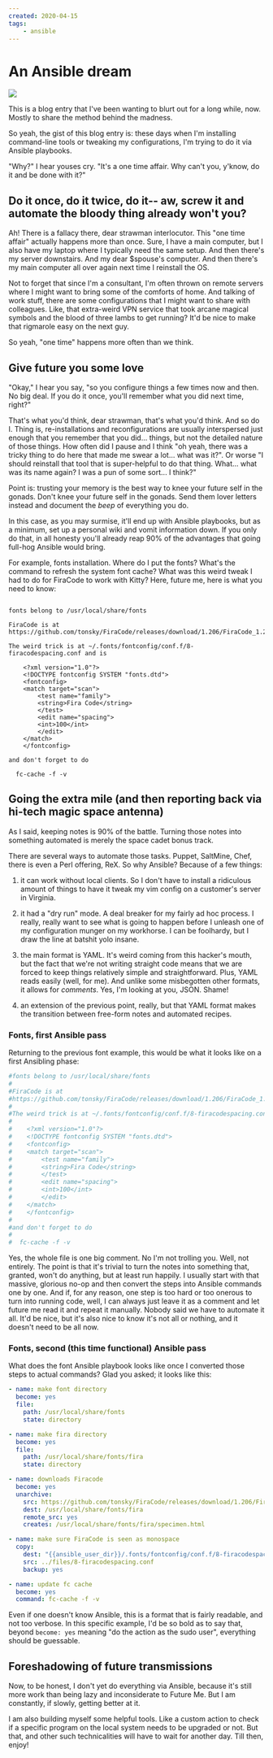 ```yaml
---
created: 2020-04-15
tags:
    - ansible
---
```


# An Ansible dream

![](./falcon.jpg)

This is a blog entry that I've been wanting to blurt out for a long while,
now. Mostly to share the method behind the madness.

So yeah, the gist of this blog entry is: these days when I'm installing command-line tools or tweaking my
configurations, I'm trying to do it via Ansible playbooks. 

"Why?" I hear youses cry. "It's a one time affair. Why can't you, y'know, do
it and be done with it?"

## Do it once, do it twice, do it-- aw, screw it and automate the bloody thing already won't you?

Ah! There is a fallacy there, dear strawman interlocutor. This "one time
affair" actually happens more than once. Sure, I have a main computer, but I
also have my laptop where I typically need the same setup. And then there's my
server downstairs. And my dear $spouse's computer. And then there's my main
computer all over again next time I reinstall the OS. 

Not to forget that since I'm a
consultant, I'm often thrown on remote servers where I might want to bring
some of the comforts of home. And talking of work stuff,
there are some configurations that I might want to share with colleagues.
Like, that extra-weird VPN service that took arcane magical symbols and the
blood of three lambs to get running? It'd be nice to make that rigmarole easy
on the next guy.

So yeah, "one time" happens more often than we think.

## Give future you some love

"Okay," I hear you say, "so you configure things a few times now and then. No
big deal. If you do it once, you'll remember what you did next time, right?"

That's what you'd think, dear strawman, that's what you'd think. And so do I.
Thing is, re-installations and reconfigurations are usually interspersed just
enough that you remember that you did... things, but not the detailed nature
of those things. How often did I pause and I think "oh yeah, there was a
tricky thing to do here that made me swear a lot... what was it?". Or worse "I
should reinstall that tool that is super-helpful to do that thing. What...
what was its name again? I was a pun of some sort... I think?"

Point is: trusting your memory is the best way to knee your future self in the
gonads. Don't knee your future self in the gonads. Send them lover letters
instead and document the *beep* of everything you do.  

In this case, as you may surmise, it'll end up with Ansible playbooks, but as
a minimum, set up a personal wiki and vomit information down. If you only
do that, in all honesty you'll already reap 90% of the advantages 
that going full-hog Ansible would bring.

For example, fonts installation. Where do I put the fonts? What's the command
to refresh the system font cache? What was this weird tweak I had to do
for FiraCode to work with Kitty? Here, future me, here is what you need to
know:

```

fonts belong to /usr/local/share/fonts

FiraCode is at
https://github.com/tonsky/FiraCode/releases/download/1.206/FiraCode_1.206.zip

The weird trick is at ~/.fonts/fontconfig/conf.f/8-firacodespacing.conf and is

    <?xml version="1.0"?>
    <!DOCTYPE fontconfig SYSTEM "fonts.dtd">
    <fontconfig>
    <match target="scan">
        <test name="family">
        <string>Fira Code</string>
        </test>
        <edit name="spacing">
        <int>100</int>
        </edit>
    </match>
    </fontconfig>

and don't forget to do 

  fc-cache -f -v

```

## Going the extra mile (and then reporting back via hi-tech magic space antenna)

As I said, keeping notes is 90% of the battle. Turning those notes 
into something automated is merely the space cadet bonus track. 

There are several ways to automate those tasks. Puppet, SaltMine, Chef, 
there is even a Perl offering, ReX. So why Ansible? Because of a few things:

1. it can work without local clients. So I don't have to install a ridiculous
amount of things to have it tweak my vim config on a customer's 
server in Virginia.

2. it had a "dry run" mode. A deal breaker for my fairly ad hoc process. I 
really, really want to see what is going to happen before I unleash one of
my configuration munger on my workhorse. I can be foolhardy, but I draw the 
line at batshit yolo insane.

3. the main format is YAML. It's weird coming from this hacker's mouth, but 
the fact that we're not writing straight code
means that we are forced to keep things relatively simple and straightforward.
Plus, YAML reads easily (well, for me). And unlike some misbegotten other
formats, it allows for *comments*. Yes, I'm looking at you, JSON. Shame! 

4. an extension of the previous point, really, but that YAML format makes the transition
between free-form notes and automated recipes.

### Fonts, first Ansible pass

Returning to the previous font example, this would be what it looks like on a
first Ansibling phase:

```yaml
#fonts belong to /usr/local/share/fonts
#
#FiraCode is at
#https://github.com/tonsky/FiraCode/releases/download/1.206/FiraCode_1.206.zip
#
#The weird trick is at ~/.fonts/fontconfig/conf.f/8-firacodespacing.conf and is
#
#    <?xml version="1.0"?>
#    <!DOCTYPE fontconfig SYSTEM "fonts.dtd">
#    <fontconfig>
#    <match target="scan">
#        <test name="family">
#        <string>Fira Code</string>
#        </test>
#        <edit name="spacing">
#        <int>100</int>
#        </edit>
#    </match>
#    </fontconfig>
#
#and don't forget to do 
#
#  fc-cache -f -v
```

Yes, the whole file is one big comment. No I'm not trolling you. Well, not
entirely. The point is that it's trivial to turn the notes into something
that, granted, won't do anything, but at least run happily. I usually start
with that massive, glorious no-op and then convert the steps into
Ansible commands one by one. And if, for any reason, one step is too hard
or too onerous to turn into running code, well, I can always just leave
it as a comment and let future me read it and repeat it manually. Nobody said
we have to automate it all. It'd be nice, but it's also nice to know it's not 
all or nothing, and it doesn't need to be all now.


### Fonts, second (this time functional) Ansible pass

What does the font Ansible playbook looks like once I converted
those steps to actual commands? Glad you asked; it looks like this:

```yaml
- name: make font directory 
  become: yes
  file:
    path: /usr/local/share/fonts
    state: directory

- name: make fira directory 
  become: yes
  file:
    path: /usr/local/share/fonts/fira
    state: directory 

- name: downloads Firacode
  become: yes
  unarchive:
    src: https://github.com/tonsky/FiraCode/releases/download/1.206/FiraCode_1.206.zip
    dest: /usr/local/share/fonts/fira
    remote_src: yes
    creates: /usr/local/share/fonts/fira/specimen.html 

- name: make sure FiraCode is seen as monospace
  copy:
    dest: "{{ansible_user_dir}}/.fonts/fontconfig/conf.f/8-firacodespacing.conf"
    src: ../files/8-firacodespacing.conf
    backup: yes

- name: update fc cache 
  become: yes
  command: fc-cache -f -v
```

Even if one doesn't know Ansible, this is a format that is fairly readable,
and not too verbose.
In this specific example, I'd be so bold as to say that, beyond `become: yes`
meaning "do the action as the sudo user", everything should be guessable. 

## Foreshadowing of future transmissions

Now, to be honest, I don't yet do everything via Ansible, because it's still
more work than being lazy and inconsiderate to Future Me. But I am constantly,
if slowly, getting better at it. 

I am also building myself some helpful
tools. Like a custom action to check if a specific program on the local system
needs to be upgraded or not. But that, and other such technicalities will have
to wait for another day. Till then, enjoy!



